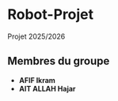 # Robot-Projet

 Projet 2025/2026

 ## Membres du groupe  
 
- **AFIF Ikram**  
- **AIT ALLAH Hajar**
